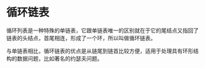 # 循环链表

循环列表是一种特殊的单链表，它跟单链表唯一的区别就在于它的尾结点又指回了链表的头结点，首尾相连，形成了一个环，所以叫做循环链表。

与单链表相比，循环链表的优点是从链尾到链首比较方便，适用于处理具有环形结构的数据问题，比如著名的约瑟夫问题。
